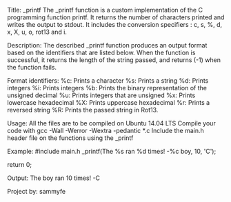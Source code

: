 Title:
_printf
The _printf function is a custom implementation of the C programming function printf. It returns the number of characters printed and writes the output to stdout. It includes the conversion specifiers : c, s, %, d, x, X, u, o, rot13 and i.

Description:
The described _printf function produces an output format based on the identifiers that are listed below. When the function is successful, it returns the length of the string passed, and returns (-1) when the function fails.

Format identifiers:
%c: Prints a character
%s: Prints a string
%d: Prints integers
%i: Prints integers
%b: Prints the binary representation of the unsigned decimal
%u: Prints integers that are unsigned
%x: Prints lowercase hexadecimal
%X: Prints uppercase hexadecimal
%r: Prints a reversed string
%R: Prints the passed string in Rot13.

Usage:
All the files are to be compiled on Ubuntu 14.04 LTS
Compile your code with gcc -Wall -Werror -Wextra -pedantic *.c
Include the main.h header file on the functions using the _printf

Example:
#include main.h
_printf(The %s ran %d times! -%c boy, 10, 'C');

return 0;

Output:
The boy ran 10 times! -C

Project by:
sammyfe 
